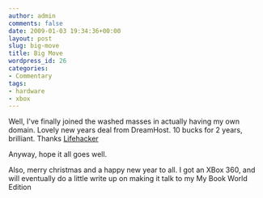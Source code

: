 ```yaml
---
author: admin
comments: false
date: 2009-01-03 19:34:36+00:00
layout: post
slug: big-move
title: Big Move
wordpress_id: 26
categories:
- Commentary
tags:
- hardware
- xbox
---
```


Well, I've finally joined the washed masses in actually having my own domain. Lovely new years deal from DreamHost. 10 bucks for 2 years, brilliant. Thanks [Lifehacker](http://lifehacker.com)

Anyway, hope it all goes well.

Also, merry christmas and a happy new year to all. I got an XBox 360, and will eventually do a little write up on making it talk to my My Book World Edition
